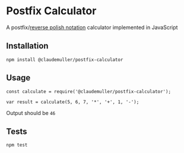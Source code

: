 # Postfix Calculator

  A postfix/[reverse polish notation](https://en.wikipedia.org/wiki/Reverse_Polish_notation) calculator implemented in JavaScript

## Installation

  `npm install @claudemuller/postfix-calculator`

## Usage

   ```
   const calculate = require('@claudemuller/postfix-calculator');

   var result = calculate(5, 6, 7, '*', '+', 1, '-');
   ```
  Output should be `46`

## Tests

  `npm test`
